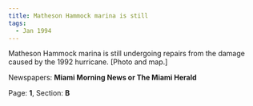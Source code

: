 ```yaml
---  
title: Matheson Hammock marina is still  
tags:  
  - Jan 1994  
---  
```

  
Matheson Hammock marina is still undergoing repairs from the damage caused by the 1992 hurricane. [Photo and map.]  
  
Newspapers: **Miami Morning News or The Miami Herald**  
  
Page: **1**, Section: **B** 
